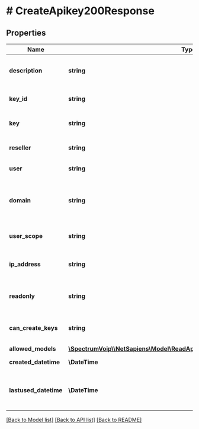 # # CreateApikey200Response

## Properties

Name | Type | Description | Notes
------------ | ------------- | ------------- | -------------
**description** | **string** | This is the main description/name for the API key that should describe its purpose for tracking and understanding its intended use. |
**key_id** | **string** | This is the Key ID that will identify the key and allow for managment, audit tracking and monitoring. |
**key** | **string** | This is the key that will need to be saved securly for use in accessing the API. It will only be shown once. | [optional] [readonly]
**reseller** | **string** | This is the reseller that will limit the API key to access the resellers data set. | [default to '*']
**user** | **string** | This is the main user extension for the user account. | [optional]
**domain** | **string** | This is the main organization name. This is used to link resource to its group/tenant/organization/enterprise. ~ and * can be used alone in special cases to mean My Domain (~) and All Domains (\\*). |
**user_scope** | **string** | This is the scope that will be be used to enforce permissions for this API key and access. | [optional]
**ip_address** | **string** | Optional IP restrictions for API to require access from matching IP or subnets. Multipe ips/subnets can be provided comma seperated | [optional]
**readonly** | **string** | If enabled it will limit any get Scope to a read only verion providing only GET acces to the read actions. POST, PUT and DELETE will be rejected. | [optional] [default to 'no']
**can_create_keys** | **string** | If enabled it will allow this key to make keys for lesser scopes then itself. It will not allow creations of scopes same or higher access level. | [optional] [default to 'no']
**allowed_models** | [**\SpectrumVoip\\\\NetSapiens\Model\ReadApikeys200ResponseInnerAllowedModels**](ReadApikeys200ResponseInnerAllowedModels.md) |  | [optional]
**created_datetime** | **\DateTime** | The datetime that the key was created. | [optional] [readonly]
**lastused_datetime** | **\DateTime** | The datetime of the last time the apikey was used for API access. The timestamp is acurrate up to the hour to avoid overhead in tracking high volume requests | [optional] [readonly]

[[Back to Model list]](../../README.md#models) [[Back to API list]](../../README.md#endpoints) [[Back to README]](../../README.md)
